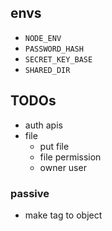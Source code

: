## envs

- `NODE_ENV`
- `PASSWORD_HASH`
- `SECRET_KEY_BASE`
- `SHARED_DIR`

## TODOs

- auth apis
- file
  - put file
  - file permission
  - owner user 

### passive

- make tag to object
